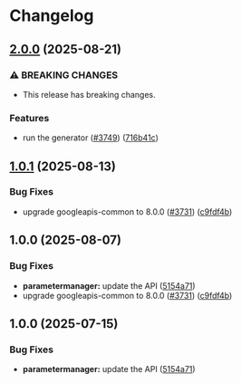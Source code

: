 # Changelog

## [2.0.0](https://github.com/googleapis/google-api-nodejs-client/compare/parametermanager-v1.0.1...parametermanager-v2.0.0) (2025-08-21)


### ⚠ BREAKING CHANGES

* This release has breaking changes.

### Features

* run the generator ([#3749](https://github.com/googleapis/google-api-nodejs-client/issues/3749)) ([716b41c](https://github.com/googleapis/google-api-nodejs-client/commit/716b41cf75e2983777ae1f40f2ef0e01a85bcce3))

## [1.0.1](https://github.com/googleapis/google-api-nodejs-client/compare/parametermanager-v1.0.0...parametermanager-v1.0.1) (2025-08-13)


### Bug Fixes

* upgrade googleapis-common to 8.0.0  ([#3731](https://github.com/googleapis/google-api-nodejs-client/issues/3731)) ([c9fdf4b](https://github.com/googleapis/google-api-nodejs-client/commit/c9fdf4b34d6c9bcf608eee35dd281d4680be9797))

## 1.0.0 (2025-08-07)


### Bug Fixes

* **parametermanager:** update the API ([5154a71](https://github.com/googleapis/google-api-nodejs-client/commit/5154a7103cb51cee108cab264bd5682706943dd8))
* upgrade googleapis-common to 8.0.0  ([#3731](https://github.com/googleapis/google-api-nodejs-client/issues/3731)) ([c9fdf4b](https://github.com/googleapis/google-api-nodejs-client/commit/c9fdf4b34d6c9bcf608eee35dd281d4680be9797))

## 1.0.0 (2025-07-15)


### Bug Fixes

* **parametermanager:** update the API ([5154a71](https://github.com/googleapis/google-api-nodejs-client/commit/5154a7103cb51cee108cab264bd5682706943dd8))
